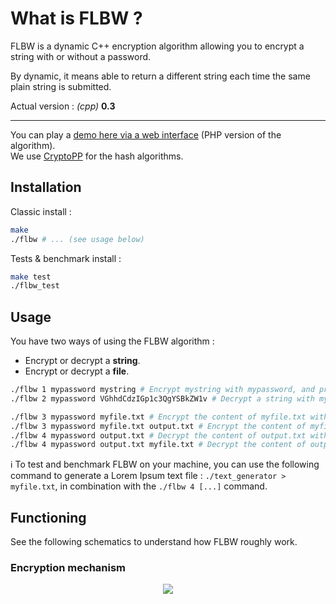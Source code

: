 # What is FLBW ?

FLBW is a dynamic C++ encryption algorithm allowing you to encrypt a string with or without a password.

By dynamic, it means able to return a different string each time the same plain string is submitted.

Actual version : _(cpp)_ __0.3__

-----
You can play a [demo here via a web interface](http://flavien.berwick.fr/projects/flbw) (PHP version of the algorithm).  
We use [CryptoPP](https://github.com/weidai11/cryptopp) for the hash algorithms.

## Installation

Classic install :

```bash
make
./flbw # ... (see usage below)
```

Tests & benchmark install :

```bash
make test
./flbw_test
```

## Usage

You have two ways of using the FLBW algorithm :
- Encrypt or decrypt a __string__.
- Encrypt or decrypt a __file__.


```bash
./flbw 1 mypassword mystring # Encrypt mystring with mypassword, and prints the result
./flbw 2 mypassword VGhhdCdzIGp1c3QgYSBkZW1v # Decrypt a string with mypassword, and prints the result

./flbw 3 mypassword myfile.txt # Encrypt the content of myfile.txt with mypassword, and prints the result
./flbw 3 mypassword myfile.txt output.txt # Encrypt the content of myfile.txt with mypassword, and saves the result in output.txt
./flbw 4 mypassword output.txt # Decrypt the content of output.txt with mypassword, and prints the result
./flbw 4 mypassword output.txt myfile.txt # Decrypt the content of output.txt with mypassword, and saves the result in myfile.txt
```

:information_source: To test and benchmark FLBW on your machine, you can use the following command to generate a Lorem Ipsum text file : `./text_generator > myfile.txt`, in combination with the `./flbw 4 [...]` command.

## Functioning

See the following schematics to understand how FLBW roughly work.

### Encryption mechanism

<p align="center">
    <img src="https://i.imgur.com/mUTqn5p.png"/>
</p>